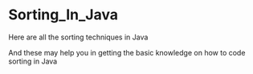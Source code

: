 # Sorting_In_Java

Here are all the sorting techniques in Java

And these may help you in getting the basic knowledge on how to code sorting in Java
